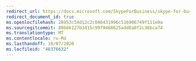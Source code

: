 ```yaml
---
redirect_url: https://docs.microsoft.com/SkypeForBusiness/skype-for-business-server-2015
redirect_document_id: true
ms.openlocfilehash: 28953c54d12c2c046431996c516906749f111e0a
ms.sourcegitcommit: 80b66127b3415c99f9468625add6a8f2c36bca74
ms.translationtype: MT
ms.contentlocale: ru-RU
ms.lasthandoff: 10/07/2020
ms.locfileid: "48376632"
---
```

